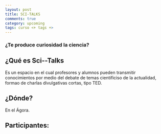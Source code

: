 ```yaml
---
layout: post
title: SCI-TALKS
comments: true
category: upcoming
tags: curso <+ tags +>
---
```

### ¿Te produce curiosidad la ciencia?

## ¿Qué es Sci--Talks
Es un espacio en el cual profesores y alumnos pueden transmitir conocimientos
por medio del debate de temas cientificiso de la actualidad, formao de charlas
divulgativas cortas, tipo TED.

## ¿Dónde?
En el Ágora.

## Participantes:
